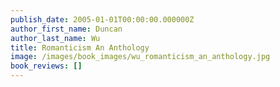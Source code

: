 ```yaml
---
publish_date: 2005-01-01T00:00:00.000000Z
author_first_name: Duncan
author_last_name: Wu
title: Romanticism An Anthology
image: /images/book_images/wu_romanticism_an_anthology.jpg
book_reviews: []
---
```

